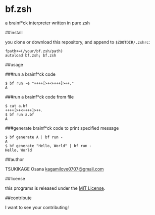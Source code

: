 bf.zsh
===

a brainf\*ck interpreter written in pure zsh

##install

you clone or download this repository, and append to `$ZDOTDIR/.zshrc`:

```
fpath+=(/your/bf.zsh/path)
autoload bf.zsh; bf.zsh
```

##usage

###run a brainf\*ck code

```
$ bf run -e "++++[>+<++++]>++."
A
```

###run a brainf\*ck code from file

```
$ cat a.bf
++++[>+<++++]>++.
$ bf run a.bf
A
```

###generate brainf\*ck code to print specified message

```
$ bf generate A | bf run -
A
$ bf generate "Hello, World" | bf run -
Hello, World
```

##author

TSUKIKAGE Osana <kagamilove0707@gmail.com>

##license

this programs is released under the [MIT License](http://opensource.org/license/MIT).

##contribute

I want to see your contributing!
